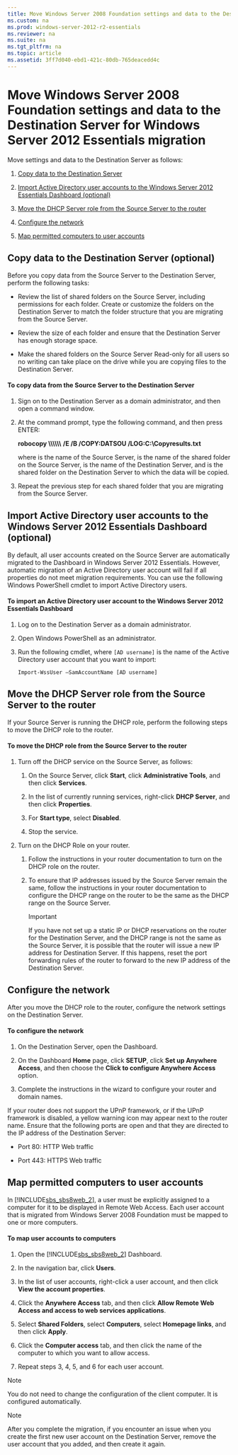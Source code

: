 ```yaml
---
title: Move Windows Server 2008 Foundation settings and data to the Destination Server for Windows Server 2012 Essentials migration
ms.custom: na
ms.prod: windows-server-2012-r2-essentials
ms.reviewer: na
ms.suite: na
ms.tgt_pltfrm: na
ms.topic: article
ms.assetid: 3ff7d040-ebd1-421c-80db-765deacedd4c
---
```

# Move Windows Server 2008 Foundation settings and data to the Destination Server for Windows Server 2012 Essentials migration
Move settings and data to the Destination Server as follows:  
  
1.  [Copy data to the Destination Server](../Topic/Move-Windows-Server-2008-Foundation-settings-and-data-to-the-Destination-Server-for-Windows-Server-2012-Essentials-migration.md#BKMK_CopyData)  
  
2.  [Import Active Directory user accounts to the Windows Server 2012 Essentials Dashboard \(optional\)](../Topic/Move-Windows-Server-2008-Foundation-settings-and-data-to-the-Destination-Server-for-Windows-Server-2012-Essentials-migration.md#BKMK_ImportADaccounts)  
  
3.  [Move the DHCP Server role from the Source Server to the router](../Topic/Move-Windows-Server-2008-Foundation-settings-and-data-to-the-Destination-Server-for-Windows-Server-2012-Essentials-migration.md#BKMK_MoveDHCP)  
  
4.  [Configure the network](../Topic/Move-Windows-Server-2008-Foundation-settings-and-data-to-the-Destination-Server-for-Windows-Server-2012-Essentials-migration.md#BKMK_Network)  
  
5.  [Map permitted computers to user accounts](../Topic/Move-Windows-Server-2008-Foundation-settings-and-data-to-the-Destination-Server-for-Windows-Server-2012-Essentials-migration.md#BKMK_MapPermittedComputers)  
  
## <a name="BKMK_CopyData"></a>Copy data to the Destination Server \(optional\)  
Before you copy data from the Source Server to the Destination Server, perform the following tasks:  
  
-   Review the list of shared folders on the Source Server, including permissions for each folder. Create or customize the folders on the Destination Server to match the folder structure that you are migrating from the Source Server.  
  
-   Review the size of each folder and ensure that the Destination Server has enough storage space.  
  
-   Make the shared folders on the Source Server Read\-only for all users so no writing can take place on the drive while you are copying files to the Destination Server.  
  
#### To copy data from the Source Server to the Destination Server  
  
1.  Sign on to the Destination Server as a domain administrator, and then open a command window.  
  
2.  At the command prompt, type the following command, and then press ENTER:  
  
    **robocopy \\\\***<SourceServerName>***\\***<SharedSourceFolderName>***\\\\***<DestinationServerName>***\\***<SharedDestinationFolderName>* **\/E \/B \/COPY:DATSOU \/LOG:C:\\Copyresults.txt**  
  
    where *<SourceServerName>* is the name of the Source Server, *<SharedSourceFolderName>* is the name of the shared folder on the Source Server, *<DestinationServerName>* is the name of the Destination Server, and *<SharedDestinationFolderName>* is the shared folder on the Destination Server to which the data will be copied.  
  
3.  Repeat the previous step for each shared folder that you are migrating from the Source Server.  
  
## <a name="BKMK_ImportADaccounts"></a>Import Active Directory user accounts to the Windows Server 2012 Essentials Dashboard \(optional\)  
By default, all user accounts created on the Source Server are automatically migrated to the Dashboard in Windows Server 2012 Essentials. However, automatic migration of an Active Directory user account will fail if all properties do not meet migration requirements. You can use the following Windows PowerShell cmdlet to import Active Directory users.  
  
#### To import an Active Directory user account to the Windows Server 2012 Essentials Dashboard  
  
1.  Log on to the Destination Server as a domain administrator.  
  
2.  Open Windows PowerShell as an administrator.  
  
3.  Run the following cmdlet, where `[AD username]` is the name of the Active Directory user account that you want to import:  
  
    `Import-WssUser –SamAccountName [AD username]`  
  
## <a name="BKMK_MoveDHCP"></a>Move the DHCP Server role from the Source Server to the router  
If your Source Server is running the DHCP role, perform the following steps to move the DHCP role to the router.  
  
#### To move the DHCP role from the Source Server to the router  
  
1.  Turn off the DHCP service on the Source Server, as follows:  
  
    1.  On the Source Server, click **Start**, click **Administrative Tools**, and then click **Services**.  
  
    2.  In the list of currently running services, right\-click **DHCP Server**, and then click **Properties**.  
  
    3.  For **Start type**, select **Disabled**.  
  
    4.  Stop the service.  
  
2.  Turn on the DHCP Role on your router.  
  
    1.  Follow the instructions in your router documentation to turn on the DHCP role on the router.  
  
    2.  To ensure that IP addresses issued by the Source Server remain the same, follow the instructions in your router documentation to configure the DHCP range on the router to be the same as the DHCP range on the Source Server.  
  
        > [!IMPORTANT]  
        > If you have not set up a static IP or DHCP reservations on the router for the Destination Server, and the DHCP range is not the same as the Source Server, it is possible that the router will issue a new IP address for Destination Server. If this happens, reset the port forwarding rules of the router to forward to the new IP address of the Destination Server.  
  
## <a name="BKMK_Network"></a>Configure the network  
After you move the DHCP role to the router, configure the network settings on the Destination Server.  
  
#### To configure the network  
  
1.  On the Destination Server, open the Dashboard.  
  
2.  On the Dashboard **Home** page, click **SETUP**, click **Set up Anywhere Access**, and then choose the **Click to configure Anywhere Access** option.  
  
3.  Complete the instructions in the wizard to configure your router and domain names.  
  
If your router does not support the UPnP framework, or if the UPnP framework is disabled, a yellow warning icon may appear next to the router name. Ensure that the following ports are open and that they are directed to the IP address of the Destination Server:  
  
-   Port 80: HTTP Web traffic  
  
-   Port 443: HTTPS Web traffic  
  
## <a name="BKMK_MapPermittedComputers"></a>Map permitted computers to user accounts  
In [!INCLUDE[sbs_sbs8web_2](../Token/sbs_sbs8web_2_md.md)], a user must be explicitly assigned to a computer for it to be displayed in Remote Web Access. Each user account that is migrated from Windows Server 2008 Foundation must be mapped to one or more computers.  
  
#### To map user accounts to computers  
  
1.  Open the [!INCLUDE[sbs_sbs8web_2](../Token/sbs_sbs8web_2_md.md)] Dashboard.  
  
2.  In the navigation bar, click **Users**.  
  
3.  In the list of user accounts, right\-click a user account, and then click **View the account properties**.  
  
4.  Click the **Anywhere Access** tab, and then click **Allow Remote Web Access and access to web services applications**.  
  
5.  Select **Shared Folders**, select **Computers**, select **Homepage links**, and then click **Apply**.  
  
6.  Click the **Computer access** tab, and then click the name of the computer to which you want to allow access.  
  
7.  Repeat steps 3, 4, 5, and 6 for each user account.  
  
> [!NOTE]  
> You do not need to change the configuration of the client computer. It is configured automatically.  
  
> [!NOTE]  
> After you complete the migration, if you encounter an issue when you create the first new user account on the Destination Server, remove the user account that you added, and then create it again.  
  
